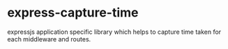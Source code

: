 # express-capture-time

expressjs application specific library which helps to capture time taken for each middleware and routes.

